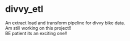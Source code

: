 # divvy_etl
An extract load and transform pipeline for divvy bike data.<br>
Am still working on this project!! <br>
BE patient its an exciting one!!

